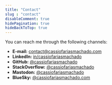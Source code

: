 ```yaml
---
title: "Contact"
slug : "contact"
disableComment: true
hidePagination: true
hideBackToTop: true
---
```


You can reach me through the following channels:

- **E-mail:** [contact@cassiofariasmachado.com](mailto:contact@cassiofariasmachado.com)
- **LinkedIn:** [in/cassiofariasmachado](https://www.linkedin.com/in/cassiofariasmachado)
- **GitHub:** [@cassiofariasmachado](https://github.com/cassiofariasmachado)
- **StackOverflow:** [@cassiofariasmachado](https://stackoverflow.com/users/7015463/cassiofariasmachado)
- **Mastodon:** [@cassiofariasmachado](https://mastodon.social/@cassiofariasmachado)
- **BlueSky:** [@cassiofariasmachado.com](https://bsky.app/profile/cassiofariasmachado.com)
